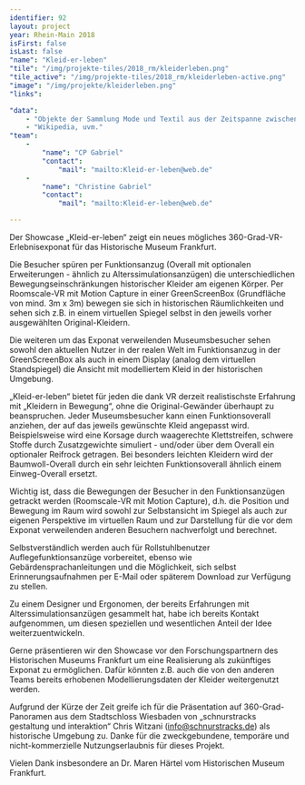 ```yaml
---
identifier: 92
layout: project
year: Rhein-Main 2018
isFirst: false
isLast: false
"name": "Kleid-er-leben"
"tile": "/img/projekte-tiles/2018_rm/kleiderleben.png"
"tile_active": "/img/projekte-tiles/2018_rm/kleiderleben-active.png"
"image": "/img/projekte/kleiderleben.png"
"links":

"data":
    - "Objekte der Sammlung Mode und Textil aus der Zeitspanne zwischen 1850 und 1930 des Historischen Museums Frankfurt"
    - "Wikipedia, uvm."
"team":
    -
        "name": "CP Gabriel"
        "contact":
            "mail": "mailto:Kleid-er-leben@web.de"
    -
        "name": "Christine Gabriel"
        "contact":
            "mail": "mailto:Kleid-er-leben@web.de"

---
```

Der Showcase „Kleid-er-leben“ zeigt ein neues mögliches 360-Grad-VR-Erlebnisexponat für das Historische Museum Frankfurt.

Die Besucher spüren per Funktionsanzug (Overall mit optionalen Erweiterungen - ähnlich zu Alterssimulationsanzügen) die unterschiedlichen Bewegungseinschränkungen historischer Kleider am eigenen Körper. Per Roomscale-VR mit Motion Capture in einer GreenScreenBox (Grundfläche von mind. 3m x 3m) bewegen sie sich in historischen Räumlichkeiten und sehen sich z.B. in einem virtuellen Spiegel selbst in den jeweils vorher ausgewählten Original-Kleidern. 

Die weiteren um das Exponat verweilenden Museumsbesucher sehen sowohl den aktuellen Nutzer in der realen Welt im Funktionsanzug in der GreenScreenBox als auch in einem Display (analog dem virtuellen Standspiegel) die Ansicht mit modelliertem Kleid in der historischen Umgebung.

„Kleid-er-leben“ bietet für jeden die dank VR derzeit realistischste Erfahrung mit „Kleidern in Bewegung“, ohne die Original-Gewänder überhaupt zu beanspruchen. Jeder Museumsbesucher kann einen Funktionsoverall anziehen, der auf das jeweils gewünschte Kleid angepasst wird. Beispielsweise wird eine Korsage durch waagerechte Klettstreifen, schwere Stoffe durch Zusatzgewichte simuliert - und/oder über dem Overall ein optionaler Reifrock getragen. Bei besonders leichten Kleidern wird der Baumwoll-Overall durch ein sehr leichten Funktionsoverall ähnlich einem Einweg-Overall ersetzt.

Wichtig ist, dass die Bewegungen der Besucher in den Funktionsanzügen getrackt werden (Roomscale-VR mit Motion Capture), d.h. die Position und Bewegung im Raum wird sowohl zur Selbstansicht im Spiegel als auch zur eigenen Perspektive im virtuellen Raum und zur Darstellung für die vor dem Exponat verweilenden anderen Besuchern nachverfolgt und berechnet.

Selbstverständlich werden auch für Rollstuhlbenutzer Auflegefunktionsanzüge vorbereitet, ebenso wie Gebärdensprachanleitungen und die Möglichkeit, sich selbst Erinnerungsaufnahmen per E-Mail oder späterem Download zur Verfügung zu stellen.

Zu einem Designer und Ergonomen, der bereits Erfahrungen mit Alterssimulationsanzügen gesammelt hat, habe ich bereits Kontakt aufgenommen, um diesen speziellen und wesentlichen Anteil der Idee weiterzuentwickeln. 

Gerne präsentieren wir den Showcase vor den Forschungspartnern des Historischen Museums Frankfurt um eine Realisierung als zukünftiges Exponat zu ermöglichen. Dafür könnten z.B. auch die von den anderen Teams bereits erhobenen Modellierungsdaten der Kleider weitergenutzt werden. 

Aufgrund der Kürze der Zeit greife ich für die Präsentation auf 360-Grad-Panoramen aus dem Stadtschloss Wiesbaden von „schnurstracks gestaltung und interaktion“ Chris Witzani (info@schnurstracks.de) als historische Umgebung zu. Danke für die zweckgebundene, temporäre und nicht-kommerzielle Nutzungserlaubnis für dieses Projekt.

Vielen Dank insbesondere an Dr. Maren Härtel vom Historischen Museum Frankfurt.



